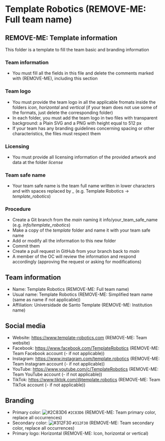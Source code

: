 # Template Robotics (REMOVE-ME: Full team name)
## REMOVE-ME: Template information
This folder is a template to fill the team basic and branding information

### Team information
- You must fill all the fields in this file and delete the comments marked with (REMOVE-ME), including this section

### Team logo
- You must provide the team logo in all the applicable fromats inside the folders *icon*, *horizontal* and *vertical* (if your team does not use some of the formats, just delete the corresponding folder)
- In each folder, you must add the team logo in two files with transparent background: a Plain SVG and a PNG with height equal to 512 px
- If your team has any branding guidelines concerning spacing or other characteristics, the files must respect them

### Licensing
- You must provide all licensing information of the provided artwork and data at the folder *license*

### Team safe name
- Your team safe name is the team full name written in lower characters and with spaces replaced by *_* (e.g. Template Robotics -> *template_robotics*)

### Procedure
- Create a Git branch from the *main* naming it info/your_team_safe_name (e.g. *info/template_robotics*)
- Make a copy of the *template* folder and name it with your team safe name
- Add or modify all the information to this new folder
- Commit them
- Create a pull request in GitHub from your branch back to *main*
- A member of the OC will review the information and respond accordingly (approving the request or asking for modifications)


## Team information
- Name: Template Robotics (REMOVE-ME: Full team name)
- Usual name: Template Robotics (REMOVE-ME: Simplified team name (same as name if not applicable))
- Affiliation: Universidade de Santo Template (REMOVE-ME: Institution name)

## Social media
- Website: https://www.template-robotics.com (REMOVE-ME: Team website)
- Facebook: https://www.facebook.com/TemplateRobotics (REMOVE-ME: Team Facebook account (- if not applicable))
- Instagram: https://www.instagram.com/template.robotics (REMOVE-ME: Team Instagram account (- if not applicable))
- YouTube: https://www.youtube.com/c/TemplateRobotics (REMOVE-ME: Team YouTube account (- if not applicable))
- TikTok: https://www.tiktok.com/@template.robotics (REMOVE-ME: Team TikTok account (- if not applicable))

## Branding
- Primary color: ![#2C83D6](https://placehold.co/15x15/2C83D6/2C83D6.png) `#2C83D6` (REMOVE-ME: Team primary color, replace all occurrences)
- Secondary color: ![#312F30](https://placehold.co/15x15/312F30/312F30.png) `#312F30` (REMOVE-ME: Team secondary color, replace all occurrences)
- Primary logo: Horizontal (REMOVE-ME: Icon, horizontal or vertical)
